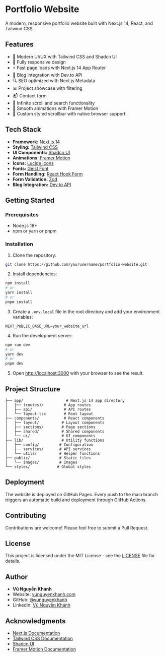 # Portfolio Website

A modern, responsive portfolio website built with Next.js 14, React, and Tailwind CSS.

## Features

- 🎨 Modern UI/UX with Tailwind CSS and Shadcn UI
- 📱 Fully responsive design
- ⚡ Fast page loads with Next.js 14 App Router
- 📝 Blog integration with Dev.to API
- 🔍 SEO optimized with Next.js Metadata
- 📊 Project showcase with filtering
- 📬 Contact form
- 🎯 Infinite scroll and search functionality
- 🔄 Smooth animations with Framer Motion
- 📜 Custom styled scrollbar with native browser support

## Tech Stack

- **Framework:** [Next.js 14](https://nextjs.org/)
- **Styling:** [Tailwind CSS](https://tailwindcss.com/)
- **UI Components:** [Shadcn UI](https://ui.shadcn.com/)
- **Animations:** [Framer Motion](https://www.framer.com/motion/)
- **Icons:** [Lucide Icons](https://lucide.dev/)
- **Fonts:** [Geist Font](https://vercel.com/font)
- **Form Handling:** [React Hook Form](https://react-hook-form.com/)
- **Form Validation:** [Zod](https://zod.dev/)
- **Blog Integration:** [Dev.to API](https://dev.to/api)

## Getting Started

### Prerequisites

- Node.js 18+
- npm or yarn or pnpm

### Installation

1. Clone the repository:

```bash
git clone https://github.com/yourusername/portfolio-website.git
```

2. Install dependencies:

```bash
npm install
# or
yarn install
# or
pnpm install
```

3. Create a `.env.local` file in the root directory and add your environment variables:

```env
NEXT_PUBLIC_BASE_URL=your_website_url
```

4. Run the development server:

```bash
npm run dev
# or
yarn dev
# or
pnpm dev
```

5. Open [http://localhost:3000](http://localhost:3000) with your browser to see the result.

## Project Structure

```
├── app/                   # Next.js 14 app directory
│   ├── (routes)/         # App routes
│   ├── api/              # API routes
│   └── layout.tsx        # Root layout
├── components/           # React components
│   ├── layout/          # Layout components
│   ├── sections/        # Page sections
│   ├── shared/          # Shared components
│   └── ui/              # UI components
├── lib/                 # Utility functions
│   ├── config/         # Configuration
│   ├── services/       # API services
│   └── utils/          # Helper functions
├── public/             # Static files
│   └── images/         # Images
└── styles/            # Global styles
```

## Deployment

The website is deployed on GitHub Pages. Every push to the main branch triggers an automatic build and deployment through GitHub Actions.

## Contributing

Contributions are welcome! Please feel free to submit a Pull Request.

## License

This project is licensed under the MIT License - see the [LICENSE](LICENSE) file for details.

## Author

- **Vũ Nguyễn Khánh**
- Website: [vunguyenkhanh.com](https://vunguyenkhanh.com)
- GitHub: [@vunguyenkhanh](https://github.com/vunguyenkhanh)
- LinkedIn: [Vũ Nguyễn Khánh](https://linkedin.com/in/kain6599)

## Acknowledgments

- [Next.js Documentation](https://nextjs.org/docs)
- [Tailwind CSS Documentation](https://tailwindcss.com/docs)
- [Shadcn UI](https://ui.shadcn.com)
- [Framer Motion Documentation](https://www.framer.com/motion/)
